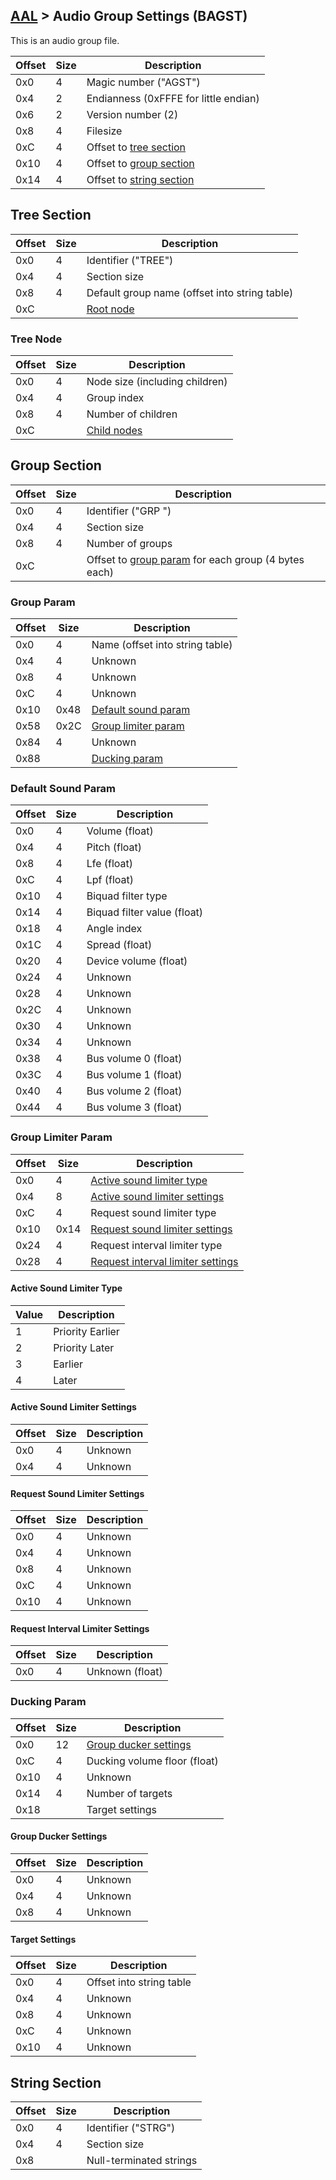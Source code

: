 ## [AAL](/formats.md#aal) > Audio Group Settings (BAGST)

This is an audio group file.

| Offset | Size | Description |
| --- | --- | --- |
| 0x0 | 4 | Magic number ("AGST") |
| 0x4 | 2 | Endianness (0xFFFE for little endian) |
| 0x6 | 2 | Version number (2) |
| 0x8 | 4 | Filesize |
| 0xC | 4 | Offset to [tree section](#tree-section) |
| 0x10 | 4 | Offset to [group section](#group-section) |
| 0x14 | 4 | Offset to [string section](#string-section) |

## Tree Section
| Offset | Size | Description |
| --- | --- | --- |
| 0x0 | 4 | Identifier ("TREE") |
| 0x4 | 4 | Section size |
| 0x8 | 4 | Default group name (offset into string table) |
| 0xC | | [Root node](#tree-node) |

### Tree Node
| Offset | Size | Description |
| --- | --- | --- |
| 0x0 | 4 | Node size (including children) |
| 0x4 | 4 | Group index |
| 0x8 | 4 | Number of children |
| 0xC | | [Child nodes](#tree-node) |

## Group Section
| Offset | Size | Description |
| --- | --- | --- |
| 0x0 | 4 | Identifier ("GRP ") |
| 0x4 | 4 | Section size |
| 0x8 | 4 | Number of groups  |
| 0xC | | Offset to [group param](#group-param) for each group (4 bytes each) |

### Group Param
| Offset | Size | Description |
| --- | --- | --- |
| 0x0 | 4 | Name (offset into string table) |
| 0x4 | 4 | Unknown |
| 0x8 | 4 | Unknown |
| 0xC | 4 | Unknown |
| 0x10 | 0x48 | [Default sound param](#default-sound-param) |
| 0x58 | 0x2C | [Group limiter param](#group-limiter-param) |
| 0x84 | 4 | Unknown |
| 0x88 | | [Ducking param](#ducking-param) |

### Default Sound Param
| Offset | Size | Description |
| --- | --- | --- |
| 0x0 | 4 | Volume (float) |
| 0x4 | 4 | Pitch (float) |
| 0x8 | 4 | Lfe (float) |
| 0xC | 4 | Lpf (float) |
| 0x10 | 4 | Biquad filter type |
| 0x14 | 4 | Biquad filter value (float) |
| 0x18 | 4 | Angle index |
| 0x1C | 4 | Spread (float) |
| 0x20 | 4 | Device volume (float) |
| 0x24 | 4 | Unknown |
| 0x28 | 4 | Unknown |
| 0x2C | 4 | Unknown |
| 0x30 | 4 | Unknown |
| 0x34 | 4 | Unknown |
| 0x38 | 4 | Bus volume 0 (float) |
| 0x3C | 4 | Bus volume 1 (float) |
| 0x40 | 4 | Bus volume 2 (float) |
| 0x44 | 4 | Bus volume 3 (float) |

### Group Limiter Param
| Offset | Size | Description |
| --- | --- | --- |
| 0x0 | 4 | [Active sound limiter type](#active-sound-limiter-type) |
| 0x4 | 8 | [Active sound limiter settings](#active-sound-limiter-settings) |
| 0xC | 4 | Request sound limiter type |
| 0x10 | 0x14 | [Request sound limiter settings](#request-sound-limiter-settings) |
| 0x24 | 4 | Request interval limiter type |
| 0x28 | 4 | [Request interval limiter settings](#request-interval-limiter-settings) |

#### Active Sound Limiter Type
| Value | Description |
| --- | --- |
| 1 | Priority Earlier |
| 2 | Priority Later |
| 3 | Earlier |
| 4 | Later |

#### Active Sound Limiter Settings
| Offset | Size | Description |
| --- | --- | --- |
| 0x0 | 4 | Unknown |
| 0x4 | 4 | Unknown |

#### Request Sound Limiter Settings
| Offset | Size | Description |
| --- | --- | --- |
| 0x0 | 4 | Unknown |
| 0x4 | 4 | Unknown |
| 0x8 | 4 | Unknown |
| 0xC | 4 | Unknown |
| 0x10 | 4 | Unknown |

#### Request Interval Limiter Settings
| Offset | Size | Description |
| --- | --- | --- |
| 0x0 | 4 | Unknown (float) |

### Ducking Param
| Offset | Size | Description |
| --- | --- | --- |
| 0x0 | 12 | [Group ducker settings](#group-ducker-settings) |
| 0xC | 4 | Ducking volume floor (float) |
| 0x10 | 4 | Unknown |
| 0x14 | 4 | Number of targets |
| 0x18 | | Target settings |

#### Group Ducker Settings
| Offset | Size | Description |
| --- | --- | --- |
| 0x0 | 4 | Unknown |
| 0x4 | 4 | Unknown |
| 0x8 | 4 | Unknown |

#### Target Settings
| Offset | Size | Description |
| --- | --- | --- |
| 0x0 | 4 | Offset into string table |
| 0x4 | 4 | Unknown |
| 0x8 | 4 | Unknown |
| 0xC | 4 | Unknown |
| 0x10 | 4 | Unknown |

## String Section
| Offset | Size | Description |
| --- | --- | --- |
| 0x0 | 4 | Identifier ("STRG") |
| 0x4 | 4 | Section size |
| 0x8 | | Null-terminated strings |